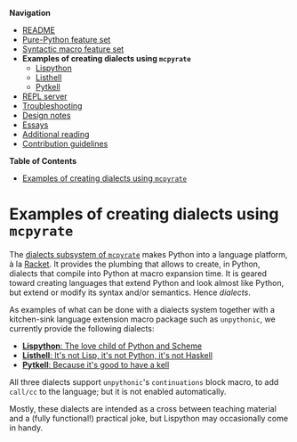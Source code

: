 **Navigation**

- [README](../README.md)
- [Pure-Python feature set](features.md)
- [Syntactic macro feature set](macros.md)
- **Examples of creating dialects using `mcpyrate`**
  - [Lispython](dialects/lispython.md)
  - [Listhell](dialects/listhell.md)
  - [Pytkell](dialects/pytkell.md)
- [REPL server](repl.md)
- [Troubleshooting](troubleshooting.md)
- [Design notes](design-notes.md)
- [Essays](essays.md)
- [Additional reading](readings.md)
- [Contribution guidelines](../CONTRIBUTING.md)

<!-- markdown-toc start - Don't edit this section. Run M-x markdown-toc-refresh-toc -->
**Table of Contents**

- [Examples of creating dialects using `mcpyrate`](#examples-of-creating-dialects-using-mcpyrate)

<!-- markdown-toc end -->


# Examples of creating dialects using `mcpyrate`

The [dialects subsystem of `mcpyrate`](https://github.com/Technologicat/mcpyrate/blob/master/doc/dialects.md) makes Python into a language platform, à la [Racket](https://racket-lang.org/).
It provides the plumbing that allows to create, in Python, dialects that compile into Python
at macro expansion time. It is geared toward creating languages that extend Python
and look almost like Python, but extend or modify its syntax and/or semantics.
Hence *dialects*.

As examples of what can be done with a dialects system together with a kitchen-sink language extension macro package such as `unpythonic`, we currently provide the following dialects:

  - [**Lispython**: The love child of Python and Scheme](dialects/lispython.md)
  - [**Listhell**: It's not Lisp, it's not Python, it's not Haskell](dialects/listhell.md)
  - [**Pytkell**: Because it's good to have a kell](dialects/pytkell.md)

All three dialects support `unpythonic`'s ``continuations`` block macro, to add ``call/cc`` to the language; but it is not enabled automatically.

Mostly, these dialects are intended as a cross between teaching material and a (fully functional!) practical joke, but Lispython may occasionally come in handy.
